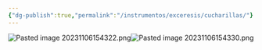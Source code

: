 ```yaml
---
{"dg-publish":true,"permalink":"/instrumentos/exceresis/cucharillas/"}
---
```


![Pasted image 20231106154322.png](/img/user/Sem-1/Cirugia%20Bucal%20I/Medias/Pasted%20image%2020231106154322.png)![Pasted image 20231106154330.png](/img/user/Sem-1/Cirugia%20Bucal%20I/Medias/Pasted%20image%2020231106154330.png)